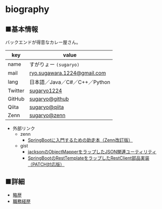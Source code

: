 # biography

## ■基本情報

バックエンドが得意なカレー屋さん。

|key|value|
|----|----|
|name|すがりょー `(sugaryo)`|
|mail|ryo.sugawara.1224@gmail.com|
|lang|日本語／Java／C#／C++／Python|
|Twitter|[sugaryo1224](https://twitter.com/sugaryo1224)|
|GitHub|[sugaryo@github](https://github.com/sugaryo)|
|Qiita|[sugaryo@qiita](https://qiita.com/sugaryo)|
|Zenn|[sugaryo@zenn](https://zenn.dev/sugaryo)|

- 外部リンク
  - zenn
    - [SpringBootに入門するための助走本（Zenn改訂版）](https://zenn.dev/sugaryo/books/spring-boot-run-up)
  - gist
    - [jacksonのObjectMapperをラップしたJSON関連ユーティリティ](https://gist.github.com/sugaryo/0237c1a334f80e8fc6ca75b36393536a)
    - [SpringBootのRestTemplateをラップしたRestClient部品実装（PATCH対応版）](https://gist.github.com/sugaryo/18653b1bb84bad2d1a1e59f0a68b89c3)

## ■詳細

- [略歴](career.md)
- [職務経歴](business.md)
